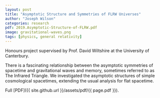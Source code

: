 ```yaml
---
layout: post
title: "Asymptotic Structure and Symmetries of FLRW Universes"
author: "Joseph Wilson"
categories: research
pdf: 2019.Asymptotic-Structure-of-FLRW.pdf
image: gravitational-waves.png
tags: [physics, general relativity]
---
```


Honours project supervised by Prof. David Wiltshire at the University of Canterbury.

There is a fascinating relationship between the asymptotic symmetries of spacetime and gravitational waves and memory, sometimes referred to as The Infrared Triangle.
We investigated the asymptotic structures of simple cosmological spacetimes, extending the usual analysis for flat spacetime.

Full [PDF]({{ site.github.url }}/assets/pdf/{{ page.pdf }}).

